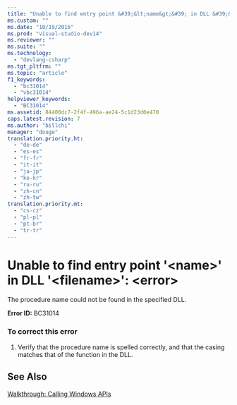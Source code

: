 ```yaml
---
title: "Unable to find entry point &#39;&lt;name&gt;&#39; in DLL &#39;&lt;filename&gt;&#39;: &lt;error&gt; | Microsoft Docs"
ms.custom: ""
ms.date: "10/19/2016"
ms.prod: "visual-studio-dev14"
ms.reviewer: ""
ms.suite: ""
ms.technology: 
  - "devlang-csharp"
ms.tgt_pltfrm: ""
ms.topic: "article"
f1_keywords: 
  - "bc31014"
  - "vbc31014"
helpviewer_keywords: 
  - "BC31014"
ms.assetid: 84400dc7-2f4f-496a-ae24-5c1d23d0e470
caps.latest.revision: 7
ms.author: "billchi"
manager: "douge"
translation.priority.ht: 
  - "de-de"
  - "es-es"
  - "fr-fr"
  - "it-it"
  - "ja-jp"
  - "ko-kr"
  - "ru-ru"
  - "zh-cn"
  - "zh-tw"
translation.priority.mt: 
  - "cs-cz"
  - "pl-pl"
  - "pt-br"
  - "tr-tr"
---
```

# Unable to find entry point &#39;&lt;name&gt;&#39; in DLL &#39;&lt;filename&gt;&#39;: &lt;error&gt;
The procedure name could not be found in the specified DLL.  
  
 **Error ID:** BC31014  
  
### To correct this error  
  
1.  Verify that the procedure name is spelled correctly, and that the casing matches that of the function in the DLL.  
  
## See Also  
 [Walkthrough: Calling Windows APIs](../Topic/Walkthrough:%20Calling%20Windows%20APIs%20\(Visual%20Basic\).md)